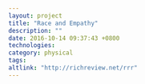 ```yaml
---
layout: project
title: "Race and Empathy"
description: ""
date: 2016-10-14 09:37:43 +0800
technologies:
category: physical
tags:
altlink: "http://richreview.net/rrr"
---
```

